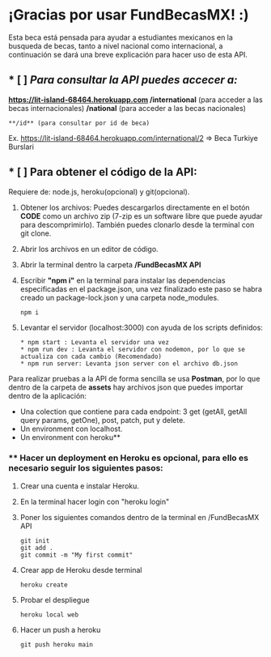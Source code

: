 # ¡Gracias por usar FundBecasMX! :)

Esta beca está pensada para ayudar a estudiantes mexicanos en la busqueda de becas, tanto a nivel nacional como internacional, a continuación se dará una breve explicación para hacer uso de esta API.

## * [ ] ***Para consultar la API puedes accecer a:***

**https://lit-island-68464.herokuapp.com
 	/international** (para acceder a las becas internacionales)
	**/national** (para acceder a las becas nacionales)

    **/id** (para consultar por id de beca)

Ex. https://lit-island-68464.herokuapp.com/international/2 => Beca Turkiye Burslari

## * [ ] Para obtener el código de la API:

Requiere de: node.js, heroku(opcional) y git(opcional).

1. Obtener los archivos: Puedes descargarlos directamente en el botón **CODE** como un archivo zip (7-zip es un software libre que puede ayudar para descomprimirlo). También puedes clonarlo desde la terminal con git clone.
2. Abrir los archivos en un editor de código.
3. Abrir la terminal dentro la carpeta **/FundBecasMX API**
4. Escribir **"npm i"** en la terminal para instalar las dependencias especificadas en el package.json, una vez finalizado este paso se habra creado un package-lock.json y una carpeta node_modules.

   ```term
   npm i
   ```
5. Levantar el servidor (localhost:3000) con ayuda de los scripts definidos:

   ```term
   * npm start : Levanta el servidor una vez
   * npm run dev : Levanta el servidor con nodemon, por lo que se actualiza con cada cambio (Recomendado)
   * npm run server: Levanta json server con el archivo db.json
   ```

Para realizar pruebas a la API de forma sencilla se usa **Postman**, por lo que dentro de la carpeta de **assets** hay archivos json que puedes importar dentro de la aplicación:

* Una colection que contiene para cada endpoint: 3 get (getAll, getAll query params, getOne), post, patch, put y delete.
* Un environment con localhost.
* Un environment con heroku**

### ** Hacer un deployment en Heroku es opcional, para ello es necesario seguir los siguientes pasos:

1. Crear una cuenta e instalar Heroku.
2. En la terminal hacer login con "heroku login"
3. Poner los siguientes comandos dentro de la terminal en /FundBecasMX API

   ```term
   git init
   git add .
   git commit -m "My first commit"
   ```
4. Crear app de Heroku desde terminal

   ```term
   heroku create
   ```
5. Probar el despliegue

   ```term
   heroku local web
   ```
6. Hacer un push a heroku

   ```term
   git push heroku main
   ```
